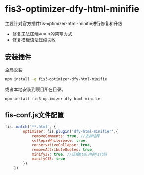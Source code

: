 # fis3-optimizer-dfy-html-minifie

主要针对官方插件fis-optimizer-html-minifie进行修复和升级

- 修复无法压缩vue.js的简写方式
- 修复模板语法压缩失败

## 安装插件

全局安装

```bash
npm install -g fis3-optimizer-dfy-html-minifie
```

或者本地安装到项目所在目录。

```bash
npm install fis3-optimizer-dfy-html-minifie
```

## fis-conf.js文件配置

```javascript
fis..match('**.html', {
        optimizer: fis.plugin('dfy-html-minifier',{
            removeComments: true, //去掉注释
            collapseWhitespace: true,
            conservativeCollapse: true,
            removeAttributeQuotes: true,
            minifyJS: true, //压缩html内的js代码
            minifyCSS: true
        })
    })
```
